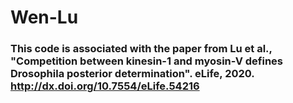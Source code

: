 # Wen-Lu
### This code is associated with the paper from Lu et al., "Competition between kinesin-1 and myosin-V defines Drosophila posterior determination". eLife, 2020. http://dx.doi.org/10.7554/eLife.54216
